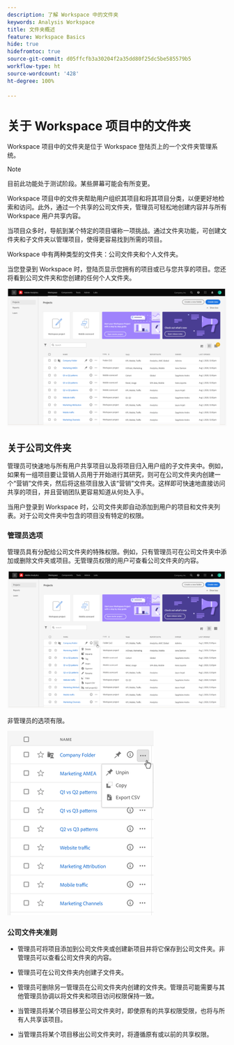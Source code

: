 ```yaml
---
description: 了解 Workspace 中的文件夹
keywords: Analysis Workspace
title: 文件夹概述
feature: Workspace Basics
hide: true
hidefromtoc: true
source-git-commit: d05ffcfb3a30204f2a35dd80f25dc5be585579b5
workflow-type: ht
source-wordcount: '428'
ht-degree: 100%

---
```



# 关于 Workspace 项目中的文件夹

Workspace 项目中的文件夹是位于 Workspace 登陆页上的一个文件夹管理系统。

>[!NOTE]
>
>目前此功能处于测试阶段。某些屏幕可能会有所变更。

Workspace 项目中的文件夹帮助用户组织其项目和将其项目分类，以便更好地检索和访问。此外，通过一个共享的公司文件夹，管理员可轻松地创建内容并与所有 Workspace 用户共享内容。 

当项目众多时，导航到某个特定的项目堪称一项挑战。通过文件夹功能，可创建文件夹和子文件夹以管理项目，使得更容易找到所需的项目。 

Workspace 中有两种类型的文件夹：公司文件夹和个人文件夹。

当您登录到 Workspace 时，登陆页显示您拥有的项目或已与您共享的项目。您还将看到公司文件夹和您创建的任何个人文件夹。

![](/help/analyze/analysis-workspace/build-workspace-project/assets/landing-page.png)

## 关于公司文件夹

管理员可快速地与所有用户共享项目以及将项目归入用户组的子文件夹中。例如，如果有一组项目要让营销人员用于开始进行其研究，则可在公司文件夹内创建一个“营销”文件夹，然后将这些项目放入该“营销”文件夹。这样即可快速地直接访问共享的项目，并且营销团队更容易知道从何处入手。

当用户登录到 Workspace 时，公司文件夹即自动添加到用户的项目和文件夹列表。对于公司文件夹中包含的项目没有特定的权限。

### 管理员选项

管理员具有分配给公司文件夹的特殊权限。例如，只有管理员可在公司文件夹中添加或删除文件夹或项目。无管理员权限的用户可查看公司文件夹的内容。

![](/help/analyze/analysis-workspace/build-workspace-project/assets/admin-access-co-folder.png)

非管理员的选项有限。

![](/help/analyze/analysis-workspace/build-workspace-project/assets/non-admin-options.png)

### 公司文件夹准则

- 管理员可将项目添加到公司文件夹或创建新项目并将它保存到公司文件夹。非管理员可以查看公司文件夹的内容。

- 管理员可在公司文件夹内创建子文件夹。

- 管理员可删除另一管理员在公司文件夹内创建的文件夹。管理员可能需要与其他管理员协调以将文件夹和项目访问权限保持一致。

- 当管理员将某个项目移至公司文件夹时，即使原有的共享权限受限，也将与所有人共享该项目。

- 当管理员将某个项目移出公司文件夹时，将遵循原有或以前的共享权限。
